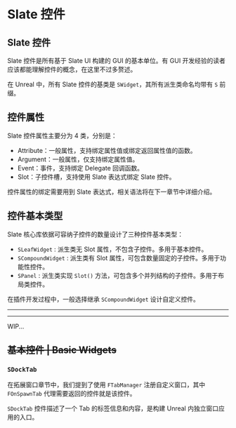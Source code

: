 # Slate 控件

## Slate 控件

Slate 控件是所有基于 Slate UI 构建的 GUI 的基本单位。有 GUI 开发经验的读者应该都能理解控件的概念，在这里不过多赘述。

在 Unreal 中，所有 Slate 控件的基类是 `SWidget`，其所有派生类命名均带有 `S` 前缀。

## 控件属性

Slate 控件属性主要分为 4 类，分别是：

- Attribute：一般属性，支持绑定属性值或绑定返回属性值的函数。
- Argument：一般属性，仅支持绑定属性值。
- Event：事件，支持绑定 Delegate 回调函数。
- Slot：子控件槽，支持使用 Slate 表达式绑定 Slate 控件。

控件属性的绑定需要用到 Slate 表达式，相关语法将在下一章节中详细介绍。

## 控件基本类型

Slate 核心库依据可容纳子控件的数量设计了三种控件基本类型：

- `SLeafWidget` : 派生类无 Slot 属性，不包含子控件。多用于基本控件。
- `SCompoundWidget` : 派生类有 Slot 属性，可包含数量固定的子控件。多用于功能性控件。
- `SPanel` : 派生类实现 `Slot()` 方法，可包含多个并列结构的子控件。多用于布局类控件。

在插件开发过程中，一般选择继承 `SCompoundWidget` 设计自定义控件。

---

---

WIP...

## ~~基本控件 | Basic Widgets~~

### `SDockTab`

在拓展窗口章节中，我们提到了使用 `FTabManager` 注册自定义窗口，其中 `FOnSpawnTab` 代理需要返回的控件就是该控件。

`SDockTab` 控件描述了一个 Tab 的标签信息和内容，是构建 Unreal 内独立窗口应用的入口。

